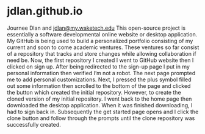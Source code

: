# jdlan.github.io
Journee Dlan and jdlan@my.waketech.edu
This open-source project is essentially a software developmental online website or desktop application. My GitHub is being used to build a personalized portfolio consisting of my current and soon to come academic ventures. These ventures so far consist of a repository that tracks and store changes while allowing collaboration if need be. 
Now, the first repository I created I went to GitHub website then I clicked on sign up. After being redirected to the sign-up page I put in my personal information then verified I’m not a robot. The next page prompted me to add personal customizations. Next, I pressed the plus symbol filled out some information then scrolled to the bottom of the page and clicked the button which created the initial repository.
However, to create the cloned version of my initial repository. I went back to the home page then downloaded the desktop application. When it was finished downloading, I had to sign back in. Subsequently the get started page opens and I click the clone button and follow through the prompts until the clone repository was successfully created.

